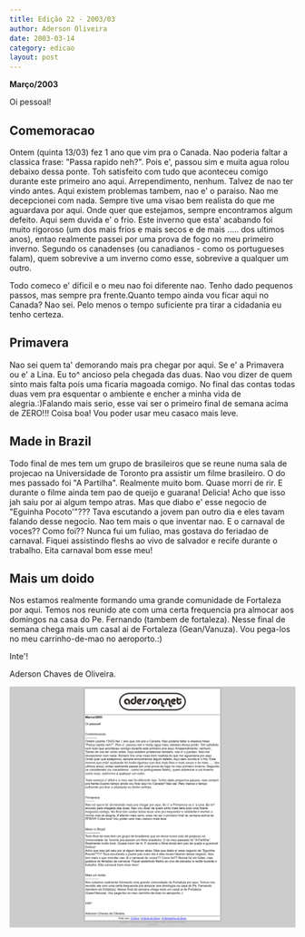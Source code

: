 ```yaml
---
title: Edição 22 - 2003/03
author: Aderson Oliveira
date: 2003-03-14
category: edicao
layout: post
---
```


**Março/2003**

Oi pessoal!

Comemoracao
-----------
Ontem (quinta 13/03) fez 1 ano que vim pra o Canada. Nao poderia faltar a classica frase: "Passa rapido neh?". Pois e', passou sim e muita agua rolou debaixo dessa ponte. Toh satisfeito com tudo que aconteceu comigo durante este primeiro ano aqui. Arrependimento, nenhum. Talvez de nao ter vindo antes. Aqui existem problemas tambem, nao e' o paraiso. Nao me decepcionei com nada. Sempre tive uma visao bem realista do que me aguardava por aqui. Onde quer que estejamos, sempre encontramos algum defeito. Aqui sem duvida e' o frio. Este inverno que esta' acabando foi muito rigoroso (um dos mais frios e mais secos e de mais ..... dos ultimos anos), entao realmente passei por uma prova de fogo no meu primeiro inverno. Segundo os canadenses (ou canadianos - como os portugueses falam), quem sobrevive a um inverno como esse, sobrevive a qualquer um outro.

Todo comeco e' dificil e o meu nao foi diferente nao. Tenho dado pequenos passos, mas sempre pra frente.Quanto tempo ainda vou ficar aqui no Canada? Nao sei. Pelo menos o tempo suficiente pra tirar a cidadania eu tenho certeza.


Primavera
---------
Nao sei quem ta' demorando mais pra chegar por aqui. Se e' a Primavera ou e' a Lina. Eu to^ ancioso pela chegada das duas. Nao vou dizer de quem sinto mais falta pois uma ficaria magoada comigo. No final das contas todas duas vem pra esquentar o ambiente e encher a minha vida de alegria.:)Falando mais serio, esse vai ser o primeiro final de semana acima de ZERO!!! Coisa boa! Vou poder usar meu casaco mais leve.


Made in Brazil
--------------
Todo final de mes tem um grupo de brasileiros que se reune numa sala de projecao na Universidade de Toronto pra assistir um filme brasileiro. O do mes passado foi "A Partilha". Realmente muito bom. Quase morri de rir. E durante o filme ainda tem pao de queijo e guarana! Delicia!
Acho que isso jah saiu por ai algum tempo atras. Mas que diabo e' esse negocio de "Eguinha Pocoto'"??? Tava escutando a jovem pan outro dia e eles tavam falando desse negocio. Nao tem mais o que inventar nao. E o carnaval de voces?? Como foi?? Nunca fui um fuliao, mas gostava do feriadao de carnaval. Fiquei assistindo fleshs ao vivo de salvador e recife durante o trabalho. Eita carnaval bom esse meu!

Mais um doido
-------------
Nos estamos realmente formando uma grande comunidade de Fortaleza por aqui. Temos nos reunido ate com uma certa frequencia pra almocar aos domingos na casa do Pe. Fernando (tambem de fortaleza). Nesse final de semana chega mais um casal ai de Fortaleza (Gean/Vanuza). Vou pega-los no meu carrinho-de-mao no aeroporto.:)

Inte'!

Aderson Chaves de Oliveira.

[![Imagem no site original](/assets/images/edicao22.png)](/assets/images/edicao22.png)